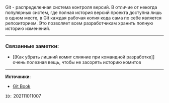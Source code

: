 Git - распределенная система контроля версий. В отличие от некогда популярных систем, где полная история версий проекта доступна лишь в одном месте, в Git каждая рабочая копия кода сама по себе является репозиторием. Это позволяет всем разработчикам хранить полную историю изменений.

---
### Связанные заметки:
- [[Как убрать лишний комит слияние при командной разработке]] очень полезная вещь, чтобы не засорять историю комитов

---
**Источники**: 
- [Git Book](https://git-scm.com/book/ru/v2)

`ID:` 202111011007